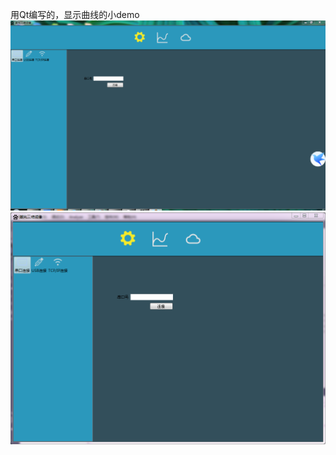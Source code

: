 用Qt编写的，显示曲线的小demo
![image](https://github.com/yisy/curveplot/raw/master/img/index.png)
![image](https://github.com/yisy/curveplot/blob/master/img/indx.png) 